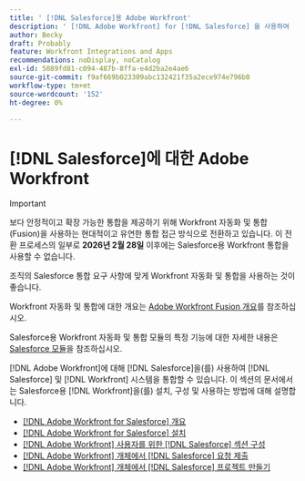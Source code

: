 ```yaml
---
title: ' [!DNL Salesforce]용 Adobe Workfront'
description: ' [!DNL Adobe Workfront] for [!DNL Salesforce] 을 사용하여  [!DNL Salesforce] 및 [!DNL Workfront] 시스템을 통합할 수 있습니다. 이 섹션의 문서에서는 Salesforce용  [!DNL Workfront] 을(를) 설치, 구성 및 사용하는 방법에 대해 설명합니다.'
author: Becky
draft: Probably
feature: Workfront Integrations and Apps
recommendations: noDisplay, noCatalog
exl-id: 5089fd81-c094-487b-8ffa-e4d2ba2e4ae6
source-git-commit: f9af669b023309abc132421f35a2ece974e796b0
workflow-type: tm+mt
source-wordcount: '152'
ht-degree: 0%

---
```


# [!DNL Salesforce]에 대한 Adobe Workfront

>[!IMPORTANT]
>
>보다 안정적이고 확장 가능한 통합을 제공하기 위해 Workfront 자동화 및 통합(Fusion)을 사용하는 현대적이고 유연한 통합 접근 방식으로 전환하고 있습니다. 이 전환 프로세스의 일부로 **2026년 2월 28일** 이후에는 Salesforce용 Workfront 통합을 사용할 수 없습니다.
>
>조직의 Salesforce 통합 요구 사항에 맞게 Workfront 자동화 및 통합을 사용하는 것이 좋습니다.
>
>Workfront 자동화 및 통합에 대한 개요는 [Adobe Workfront Fusion 개요](https://experienceleague.adobe.com/ko/docs/workfront-fusion/using/get-started-with-fusion/understand-workfront-fusion/workfront-fusion-overview)를 참조하십시오.
>
>Salesforce용 Workfront 자동화 및 통합 모듈의 특정 기능에 대한 자세한 내용은 [Salesforce 모듈](https://experienceleague.adobe.com/ko/docs/workfront-fusion/using/references/apps-and-their-modules/third-party-app-connectors/salesforce-modules)을 참조하십시오.

[!DNL Adobe Workfront]에 대해 [!DNL Salesforce]을(를) 사용하여 [!DNL Salesforce] 및 [!DNL Workfront] 시스템을 통합할 수 있습니다. 이 섹션의 문서에서는 Salesforce용 [!DNL Workfront]을(를) 설치, 구성 및 사용하는 방법에 대해 설명합니다.

* [[!DNL Adobe Workfront for Salesforce] 개요](../../workfront-integrations-and-apps/using-workfront-with-salesforce/workfront-for-salesforce-overview.md)
* [&#x200B; [!DNL Adobe Workfront for Salesforce] 설치](../../workfront-integrations-and-apps/using-workfront-with-salesforce/install-workfront-for-salesforce.md)
* [&#x200B; [!DNL Adobe Workfront] 사용자를 위한  [!DNL Salesforce] 섹션 구성](../../workfront-integrations-and-apps/using-workfront-with-salesforce/configure-wf-section-for-salesforce-users.md)
* [&#x200B; [!DNL Adobe Workfront] 개체에서  [!DNL Salesforce] 요청 제출](../../workfront-integrations-and-apps/using-workfront-with-salesforce/submit-workfront-requests-from-salesforce-objects.md)
* [&#x200B; [!DNL Adobe Workfront] 개체에서  [!DNL Salesforce] 프로젝트 만들기](../../workfront-integrations-and-apps/using-workfront-with-salesforce/create-wf-projects-from-salesforce-objects.md)
